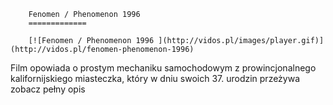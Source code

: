 
        Fenomen / Phenomenon 1996 
        =============
        
        [![Fenomen / Phenomenon 1996 ](http://vidos.pl/images/player.gif)](http://vidos.pl/fenomen-phenomenon-1996)
        
        
 Film opowiada o prostym mechaniku samochodowym z prowincjonalnego kalifornijskiego miasteczka, który w dniu swoich 37. urodzin przeżywa zobacz pełny opis
    